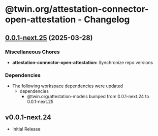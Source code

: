 # @twin.org/attestation-connector-open-attestation - Changelog

## [0.0.1-next.25](https://github.com/twinfoundation/attestation/compare/attestation-connector-open-attestation-v0.0.1-next.24...attestation-connector-open-attestation-v0.0.1-next.25) (2025-03-28)


### Miscellaneous Chores

* **attestation-connector-open-attestation:** Synchronize repo versions


### Dependencies

* The following workspace dependencies were updated
  * dependencies
    * @twin.org/attestation-models bumped from 0.0.1-next.24 to 0.0.1-next.25

## v0.0.1-next.24

- Initial Release
